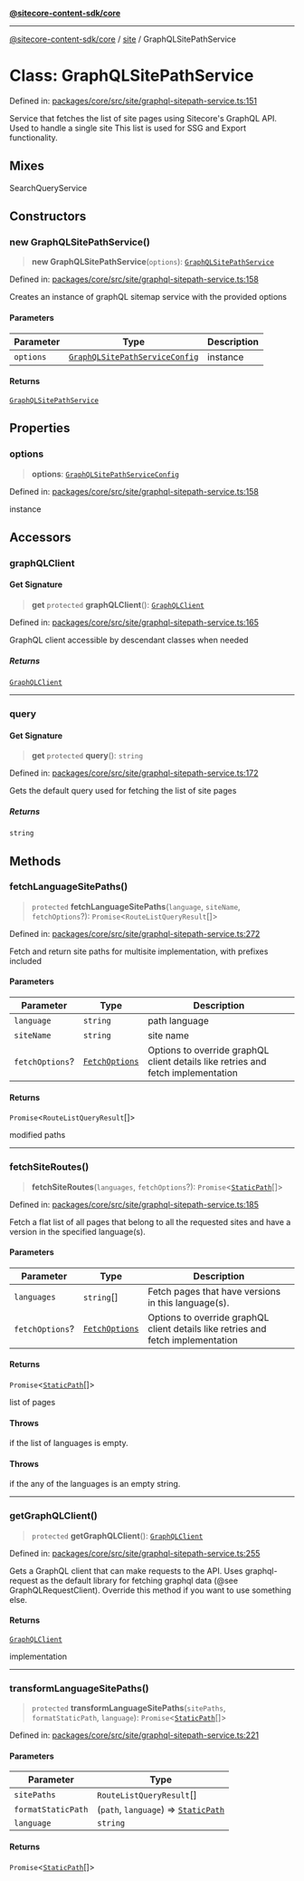 [**@sitecore-content-sdk/core**](../../README.md)

***

[@sitecore-content-sdk/core](../../README.md) / [site](../README.md) / GraphQLSitePathService

# Class: GraphQLSitePathService

Defined in: [packages/core/src/site/graphql-sitepath-service.ts:151](https://github.com/Sitecore/content-sdk/blob/6011964d1f248a508bbfba336ef2d9fbb216116e/packages/core/src/site/graphql-sitepath-service.ts#L151)

Service that fetches the list of site pages using Sitecore's GraphQL API.
Used to handle a single site
This list is used for SSG and Export functionality.

## Mixes

SearchQueryService<PageListQueryResult>

## Constructors

### new GraphQLSitePathService()

> **new GraphQLSitePathService**(`options`): [`GraphQLSitePathService`](GraphQLSitePathService.md)

Defined in: [packages/core/src/site/graphql-sitepath-service.ts:158](https://github.com/Sitecore/content-sdk/blob/6011964d1f248a508bbfba336ef2d9fbb216116e/packages/core/src/site/graphql-sitepath-service.ts#L158)

Creates an instance of graphQL sitemap service with the provided options

#### Parameters

| Parameter | Type | Description |
| ------ | ------ | ------ |
| `options` | [`GraphQLSitePathServiceConfig`](../interfaces/GraphQLSitePathServiceConfig.md) | instance |

#### Returns

[`GraphQLSitePathService`](GraphQLSitePathService.md)

## Properties

### options

> **options**: [`GraphQLSitePathServiceConfig`](../interfaces/GraphQLSitePathServiceConfig.md)

Defined in: [packages/core/src/site/graphql-sitepath-service.ts:158](https://github.com/Sitecore/content-sdk/blob/6011964d1f248a508bbfba336ef2d9fbb216116e/packages/core/src/site/graphql-sitepath-service.ts#L158)

instance

## Accessors

### graphQLClient

#### Get Signature

> **get** `protected` **graphQLClient**(): [`GraphQLClient`](../../index/interfaces/GraphQLClient.md)

Defined in: [packages/core/src/site/graphql-sitepath-service.ts:165](https://github.com/Sitecore/content-sdk/blob/6011964d1f248a508bbfba336ef2d9fbb216116e/packages/core/src/site/graphql-sitepath-service.ts#L165)

GraphQL client accessible by descendant classes when needed

##### Returns

[`GraphQLClient`](../../index/interfaces/GraphQLClient.md)

***

### query

#### Get Signature

> **get** `protected` **query**(): `string`

Defined in: [packages/core/src/site/graphql-sitepath-service.ts:172](https://github.com/Sitecore/content-sdk/blob/6011964d1f248a508bbfba336ef2d9fbb216116e/packages/core/src/site/graphql-sitepath-service.ts#L172)

Gets the default query used for fetching the list of site pages

##### Returns

`string`

## Methods

### fetchLanguageSitePaths()

> `protected` **fetchLanguageSitePaths**(`language`, `siteName`, `fetchOptions`?): `Promise`\<`RouteListQueryResult`[]\>

Defined in: [packages/core/src/site/graphql-sitepath-service.ts:272](https://github.com/Sitecore/content-sdk/blob/6011964d1f248a508bbfba336ef2d9fbb216116e/packages/core/src/site/graphql-sitepath-service.ts#L272)

Fetch and return site paths for multisite implementation, with prefixes included

#### Parameters

| Parameter | Type | Description |
| ------ | ------ | ------ |
| `language` | `string` | path language |
| `siteName` | `string` | site name |
| `fetchOptions`? | [`FetchOptions`](../../client/type-aliases/FetchOptions.md) | Options to override graphQL client details like retries and fetch implementation |

#### Returns

`Promise`\<`RouteListQueryResult`[]\>

modified paths

***

### fetchSiteRoutes()

> **fetchSiteRoutes**(`languages`, `fetchOptions`?): `Promise`\<[`StaticPath`](../../index/type-aliases/StaticPath.md)[]\>

Defined in: [packages/core/src/site/graphql-sitepath-service.ts:185](https://github.com/Sitecore/content-sdk/blob/6011964d1f248a508bbfba336ef2d9fbb216116e/packages/core/src/site/graphql-sitepath-service.ts#L185)

Fetch a flat list of all pages that belong to all the requested sites and have a
version in the specified language(s).

#### Parameters

| Parameter | Type | Description |
| ------ | ------ | ------ |
| `languages` | `string`[] | Fetch pages that have versions in this language(s). |
| `fetchOptions`? | [`FetchOptions`](../../client/type-aliases/FetchOptions.md) | Options to override graphQL client details like retries and fetch implementation |

#### Returns

`Promise`\<[`StaticPath`](../../index/type-aliases/StaticPath.md)[]\>

list of pages

#### Throws

if the list of languages is empty.

#### Throws

if the any of the languages is an empty string.

***

### getGraphQLClient()

> `protected` **getGraphQLClient**(): [`GraphQLClient`](../../index/interfaces/GraphQLClient.md)

Defined in: [packages/core/src/site/graphql-sitepath-service.ts:255](https://github.com/Sitecore/content-sdk/blob/6011964d1f248a508bbfba336ef2d9fbb216116e/packages/core/src/site/graphql-sitepath-service.ts#L255)

Gets a GraphQL client that can make requests to the API. Uses graphql-request as the default
library for fetching graphql data (@see GraphQLRequestClient). Override this method if you
want to use something else.

#### Returns

[`GraphQLClient`](../../index/interfaces/GraphQLClient.md)

implementation

***

### transformLanguageSitePaths()

> `protected` **transformLanguageSitePaths**(`sitePaths`, `formatStaticPath`, `language`): `Promise`\<[`StaticPath`](../../index/type-aliases/StaticPath.md)[]\>

Defined in: [packages/core/src/site/graphql-sitepath-service.ts:221](https://github.com/Sitecore/content-sdk/blob/6011964d1f248a508bbfba336ef2d9fbb216116e/packages/core/src/site/graphql-sitepath-service.ts#L221)

#### Parameters

| Parameter | Type |
| ------ | ------ |
| `sitePaths` | `RouteListQueryResult`[] |
| `formatStaticPath` | (`path`, `language`) => [`StaticPath`](../../index/type-aliases/StaticPath.md) |
| `language` | `string` |

#### Returns

`Promise`\<[`StaticPath`](../../index/type-aliases/StaticPath.md)[]\>
